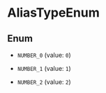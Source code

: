 

# AliasTypeEnum

## Enum


* `NUMBER_0` (value: `0`)

* `NUMBER_1` (value: `1`)

* `NUMBER_2` (value: `2`)



